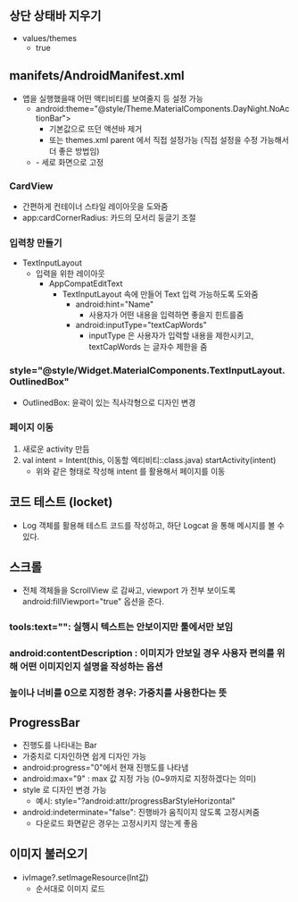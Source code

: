 ## 상단 상태바 지우기
- values/themes
    - <item name="android:windowFullscreen">true</item>

## manifets/AndroidManifest.xml
- 앱을 실행했을때 어떤 액티비티를 보여줄지 등 설정 가능
    - android:theme="@style/Theme.MaterialComponents.DayNight.NoActionBar">
        - 기본값으로 뜨던 액션바 제거
        - 또는 themes.xml parent 에서 직접 설정가능 (직접 설정을 수정 가능해서 더 좋은 방법임)
    - <activity android:screenOrientation="portrait">
        - 세로 화면으로 고정

### CardView
- 간편하게 컨테이너 스타일 레이아웃을 도와줌
- app:cardCornerRadius: 카드의 모서리 둥글기 조절

### 입력창 만들기
- TextInputLayout
    - 입력을 위한 레이아웃
        - AppCompatEditText
            - TextInputLayout 속에 만들어 Text 입력 가능하도록 도와줌
                - android:hint="Name"
                    - 사용자가 어떤 내용을 입력하면 좋을지 힌트를줌
                - android:inputType="textCapWords"
                    - inputType 은 사용자가 입력할 내용을 제한시키고, textCapWords 는 글자수 제한을 줌

### style="@style/Widget.MaterialComponents.TextInputLayout.OutlinedBox"
- OutlinedBox: 윤곽이 있는 직사각형으로 디자인 변경


### 페이지 이동
1. 새로운 activity 만듬
2. val intent = Intent(this, 이동할 엑티비티::class.java)
   startActivity(intent)
    - 위와 같은 형태로 작성해 intent 를 활용해서 페이지를 이동

## 코드 테스트 (locket)
- Log 객체를 활용해 테스트 코드를 작성하고, 하단 Logcat 을 통해 메시지를 볼 수 있다.

## 스크롤
- 전체 객체들을 ScrollView 로 감싸고, viewport 가 전부 보이도록 android:fillViewport="true" 옵션을 준다.

### tools:text="": 실행시 텍스트는 안보이지만 툴에서만 보임

### android:contentDescription : 이미지가 안보일 경우 사용자 편의를 위해 어떤 이미지인지 설명을 작성하는 옵션

### 높이나 너비를 0으로 지정한 경우: 가중치를 사용한다는 뜻

## ProgressBar
- 진행도를 나타내는 Bar
- 가중치로 디자인하면 쉽게 디자인 가능
- android:progress="0"에서 현재 진행도를 나타냄
- android:max="9" : max 값 지정 가능 (0~9까지로 지정하겠다는 의미)
- style 로 디자인 변경 가능
    - 예시: style="?android:attr/progressBarStyleHorizontal"
- android:indeterminate="false": 진행바가 움직이지 않도록 고정시켜줌
    - 다운로드 화면같은 경우는 고정시키지 않는게 좋음

## 이미지 불러오기
- ivImage?.setImageResource(Int값)
    - 순서대로 이미지 로드
